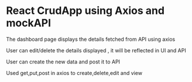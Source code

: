 # React CrudApp using Axios and mockAPI

The dashboard page displays the details fetched from API using axios

User can edit/delete the details displayed , it will be reflected in UI and API

User can create the new data and post it to API 

Used get,put,post in axios to create,delete,edit and view
